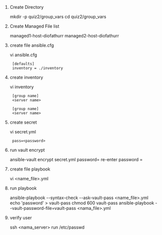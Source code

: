 1. Create Directory 

    mkdir -p quiz2/group_vars
    cd quiz2/group_vars

2. Create Managed File list

    managed1-host-diofathurr
    managed2-host-diofathurr

3. create file ansible.cfg

    vi ansible.cfg

        [defaults]
        inventory = ./inventory

4. create inventory

    vi inventory

        [group name]
        <server name>

        [group name]
        <server name>
    
5. create secret

    vi secret.yml

        pass=<password>

6. run vault encrypt

    ansible-vault encrypt secret.yml
    password=<password>
    re-enter password =<password>

7. create file playbook

    vi <name_file>.yml

8. run playbook 

    ansible-playbook --syntax-check --ask-vault-pass <name_file>.yml
    echo 'password' > vault-pass
    chmod 600 vault-pass
    ansible-playbook --vault-password-file=vault-pass <nama_file>.yml

9. verify user

    ssh <nama_server> 
    run /etc/passwd
    